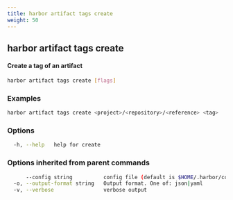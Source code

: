 ```yaml
---
title: harbor artifact tags create
weight: 50
---
```

## harbor artifact tags create

#### Create a tag of an artifact

```sh
harbor artifact tags create [flags]
```

### Examples

```sh
harbor artifact tags create <project>/<repository>/<reference> <tag>
```

### Options

```sh
  -h, --help   help for create
```

### Options inherited from parent commands

```sh
      --config string          config file (default is $HOME/.harbor/config.yaml) (default "/home/user/.harbor/config.yaml")
  -o, --output-format string   Output format. One of: json|yaml
  -v, --verbose                verbose output
```

